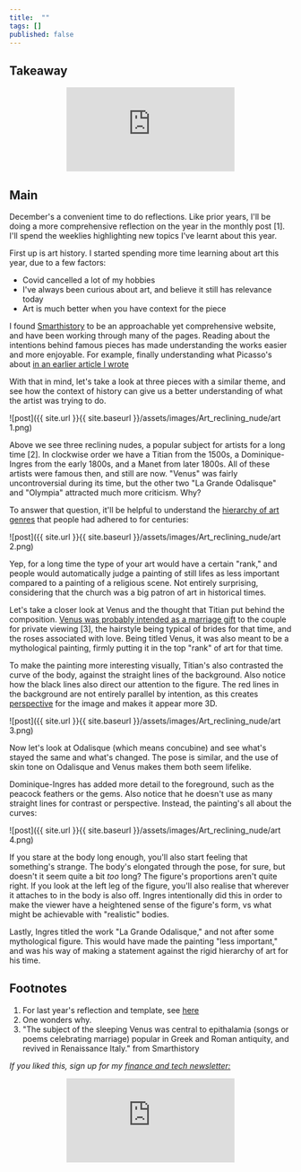 ```yaml
---
title:  ""  
tags: []
published: false
---
```


## Takeaway



<style>
      .iframe-container {
        overflow: hidden;        
        padding-top: 50%; <!-- Calculated from the aspect ration of the content (in case of 16:9 it is 9/16= 0.5625) -->
        position: relative;
      }
      .iframe-container iframe { 
         border: 0;
         height: 100%; <!-- Finally, width and height are set to 100% so the iframe takes up 100% of the containers space. -->
         left: 0;
         position: absolute;
         top: 0;
         width: 100%;
         display: block;
         margin: 0 auto; <!-- center image -->
      }
      <!-- 4x3 Aspect Ratio -->
      .iframe-container-4x3 {
        padding-top: 75%;
      }
</style> 

<div class="iframe-container-4x3">
  <p align="center"><iframe src="https://avoidboringpeople.substack.com/embed" frameborder="0" scrolling="no"> </iframe></p>
</div>

## Main

December's a convenient time to do reflections. Like prior years, I'll be doing a more comprehensive reflection on the year in the monthly post \[1\]. I'll spend the weeklies highlighting new topics I've learnt about this year.

First up is art history. I started spending more time learning about art this year, due to a few factors:

- Covid cancelled a lot of my hobbies
- I've always been curious about art, and believe it still has relevance today 
- Art is much better when you have context for the piece

I found [Smarthistory](https://smarthistory.org/) to be an approachable yet comprehensive website, and have been working through many of the pages. Reading about the intentions behind famous pieces has made understanding the works easier and more enjoyable. For example, finally understanding what Picasso's about [in an earlier article I wrote](https://www.leonlinsx.com/picasso/ "picasso") 

With that in mind, let's take a look at three pieces with a similar theme, and see how the context of history can give us a better understanding of what the artist was trying to do.

![post]({{ site.url }}{{ site.baseurl }}/assets/images/Art_reclining_nude/art 1.png)

Above we see three reclining nudes, a popular subject for artists for a long time \[2\]. In clockwise order we have a Titian from the 1500s, a Dominique-Ingres from the early 1800s, and a Manet from later 1800s. All of these artists were famous then, and still are now. "Venus" was fairly uncontroversial during its time, but the other two "La Grande Odalisque" and "Olympia" attracted much more criticism. Why? 

To answer that question, it'll be helpful to understand the [hierarchy of art genres](http://www.visual-arts-cork.com/history-of-art/hierarchy-of-genres.htm "hierarchy") that people had adhered to for centuries:

![post]({{ site.url }}{{ site.baseurl }}/assets/images/Art_reclining_nude/art 2.png)

Yep, for a long time the type of your art would have a certain "rank," and people would automatically judge a painting of still lifes as less important compared to a painting of a religious scene. Not entirely surprising, considering that the church was a big patron of art in historical times.

Let's take a closer look at Venus and the thought that Titian put behind the composition. [Venus was probably intended as a marriage gift](https://smarthistory.org/titian-venus-of-urbino/ "venus") to the couple for private viewing \[3\], the hairstyle being typical of brides for that time, and the roses associated with love. Being titled Venus, it was also meant to be a mythological painting, firmly putting it in the top "rank" of art for that time.

To make the painting more interesting visually, Titian's also contrasted the curve of the body, against the straight lines of the background. Also notice how the black lines also direct our attention to the figure. The red lines in the background are not entirely parallel by intention, as this creates [perspective](https://www.tate.org.uk/art/art-terms/p/perspective "perspective") for the image and makes it appear more 3D. 

![post]({{ site.url }}{{ site.baseurl }}/assets/images/Art_reclining_nude/art 3.png)

Now let's look at Odalisque (which means concubine) and see what's stayed the same and what's changed. The pose is similar, and the use of skin tone on Odalisque and Venus makes them both seem lifelike. 

Dominique-Ingres has added more detail to the foreground, such as the peacock feathers or the gems. Also notice that he doesn't use as many straight lines for contrast or perspective. Instead, the painting's all about the curves:

![post]({{ site.url }}{{ site.baseurl }}/assets/images/Art_reclining_nude/art 4.png)

If you stare at the body long enough, you'll also start feeling that something's strange. The body's elongated through the pose, for sure, but doesn't it seem quite a bit *too* long? The figure's proportions aren't quite right. If you look at the left leg of the figure, you'll also realise that wherever it attaches to in the body is also off. Ingres intentionally did this in order to make the viewer have a heightened sense of the figure's form, vs what might be achievable with "realistic" bodies.

Lastly, Ingres titled the work "La Grande Odalisque," and not after some mythological figure. This would have made the painting "less important," and was his way of making a statement against the rigid hierarchy of art for his time.



## Footnotes

1. For last year's reflection and template, see [here](https://avoidboringpeople.substack.com/p/avoid-boring-people-even-more-in "template")
2. One wonders why.
3. "The subject of the sleeping Venus was central to epithalamia (songs or poems celebrating marriage) popular in Greek and Roman antiquity, and revived in Renaissance Italy." from Smarthistory 

*If you liked this, sign up for my [finance and tech newsletter:](https://avoidboringpeople.substack.com/ "ABP")*

<div class="iframe-container-4x3">
  <p align="center"><iframe src="https://avoidboringpeople.substack.com/embed" frameborder="0" scrolling="no"> </iframe></p>
</div>
